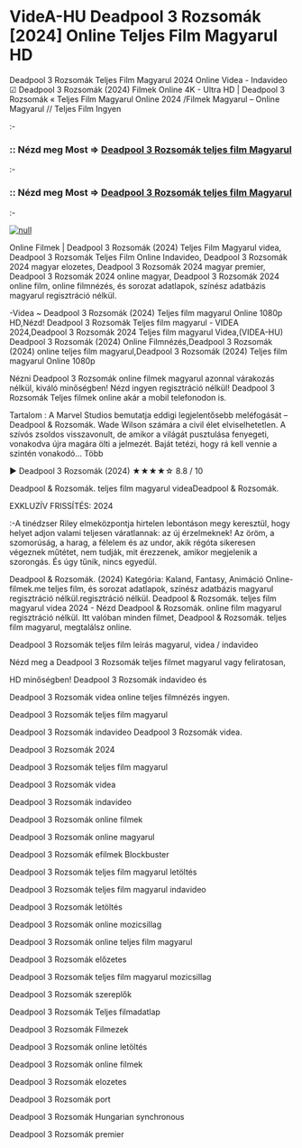 # VideA-HU Deadpool 3 Rozsomák [2024] Online Teljes Film Magyarul HD



Deadpool 3 Rozsomák Teljes Film Magyarul 2024 Online Videa - Indavideo ☑ Deadpool 3 Rozsomák (2024) Filmek Online 4K - Ultra HD | Deadpool 3 Rozsomák « Teljes Film Magyarul Online 2024 /Filmek Magyarul – Online Magyarul // Teljes Film Ingyen

:-

### :: Nézd meg Most => [Deadpool 3 Rozsomák teljes film Magyarul](https://popcornflix-hd.org/hu/movie/533535/deadpool-k.html)

:-

### :: Nézd meg Most => [Deadpool 3 Rozsomák teljes film Magyarul](https://popcornflix-hd.org/hu/movie/533535/deadpool-k.html)

:-

[![null](https://static.wixstatic.com/media/855a25_043b5abeb4ae4d35ac003198e7fe56ed~mv2.gif)](https://popcornflix-hd.org/hu/movie/533535/deadpool-k.html)

Online Filmek | Deadpool 3 Rozsomák (2024) Teljes Film Magyarul videa, Deadpool 3 Rozsomák Teljes Film Online Indavideo, Deadpool 3 Rozsomák 2024 magyar elozetes, Deadpool 3 Rozsomák 2024 magyar premier, Deadpool 3 Rozsomák 2024 online magyar, Deadpool 3 Rozsomák 2024 online film, online filmnézés, és sorozat adatlapok, színész adatbázis magyarul regisztráció nélkül.

-Videa ~ Deadpool 3 Rozsomák (2024) Teljes film magyarul Online 1080p HD,Nézd! Deadpool 3 Rozsomák Teljes film magyarul - VIDEA 2024,Deadpool 3 Rozsomák 2024 Teljes film magyarul Videa,(VIDEA-HU) Deadpool 3 Rozsomák (2024) Online Filmnézés,Deadpool 3 Rozsomák (2024) online teljes film magyarul,Deadpool 3 Rozsomák (2024) Teljes film magyarul Online 1080p

Nézni Deadpool 3 Rozsomák online filmek magyarul azonnal várakozás nélkül, kiváló minőségben! Nézd ingyen regisztráció nélkül! Deadpool 3 Rozsomák Teljes filmek online akár a mobil telefonodon is.

Tartalom : A Marvel Studios bemutatja eddigi legjelentősebb meléfogását – Deadpool & Rozsomák. Wade Wilson számára a civil élet elviselhetetlen. A szívós zsoldos visszavonult, de amikor a világát pusztulása fenyegeti, vonakodva újra magára ölti a jelmezét. Baját tetézi, hogy rá kell vennie a szintén vonakodó… Több

▶️ Deadpool 3 Rozsomák (2024) ★★★★☆ 8.8 / 10

Deadpool & Rozsomák. teljes film magyarul videaDeadpool & Rozsomák.

EXKLUZÍV FRISSÍTÉS: 2024

:-A tinédzser Riley elmeközpontja hirtelen lebontáson megy keresztül, hogy helyet adjon valami teljesen váratlannak: az új érzelmeknek! Az öröm, a szomorúság, a harag, a félelem és az undor, akik régóta sikeresen végeznek műtétet, nem tudják, mit érezzenek, amikor megjelenik a szorongás. És úgy tűnik, nincs egyedül.

Deadpool & Rozsomák. (2024) Kategória: Kaland, Fantasy, Animáció Online-filmek.me teljes film, és sorozat adatlapok, színész adatbázis magyarul regisztráció nélkül.regisztráció nélkül. Deadpool & Rozsomák. teljes film magyarul videa 2024 - Nézd Deadpool & Rozsomák. online film magyarul regisztráció nélkül. Itt valóban minden filmet, Deadpool & Rozsomák. teljes film magyarul, megtalálsz online.

Deadpool 3 Rozsomák teljes film leírás magyarul, videa / indavideo

Nézd meg a Deadpool 3 Rozsomák teljes filmet magyarul vagy feliratosan, 

HD minőségben! Deadpool 3 Rozsomák indavideo és 

Deadpool 3 Rozsomák videa online teljes filmnézés ingyen. 

Deadpool 3 Rozsomák teljes film magyarul 

Deadpool 3 Rozsomák indavideo Deadpool 3 Rozsomák videa.

Deadpool 3 Rozsomák 2024

Deadpool 3 Rozsomák teljes film magyarul

Deadpool 3 Rozsomák videa

Deadpool 3 Rozsomák indavideo

Deadpool 3 Rozsomák online filmek

Deadpool 3 Rozsomák online magyarul

Deadpool 3 Rozsomák efilmek Blockbuster

Deadpool 3 Rozsomák teljes film magyarul letöltés

Deadpool 3 Rozsomák teljes film magyarul indavideo

Deadpool 3 Rozsomák letöltés

Deadpool 3 Rozsomák online mozicsillag

Deadpool 3 Rozsomák online teljes film magyarul

Deadpool 3 Rozsomák előzetes

Deadpool 3 Rozsomák teljes film magyarul mozicsillag

Deadpool 3 Rozsomák szereplők

Deadpool 3 Rozsomák Teljes filmadatlap

Deadpool 3 Rozsomák Filmezek

Deadpool 3 Rozsomák online letöltés

Deadpool 3 Rozsomák online filmek

Deadpool 3 Rozsomák elozetes

Deadpool 3 Rozsomák port

Deadpool 3 Rozsomák Hungarian synchronous

Deadpool 3 Rozsomák premier
